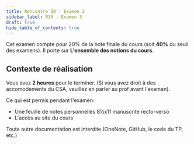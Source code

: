 ```yaml
---
title: Rencontre 30 - Examen 3
sidebar_label: R30 - Examen 3
draft: true
hide_table_of_contents: true
---
```


Cet examen compte pour 20% de la note finale du cours (soit **40%** du seuil des examens). Il porte sur **L'ensemble des notions du cours**.

## Contexte de réalisation

Vous avez **2 heures** pour le terminer. (Si vous avez droit à des accomodements du CSA, veuillez en parler au prof avant l'examen).

Ce qui est permis pendant l'examen:
- Une feuille de notes personnelles 8&frac12;x11 manuscrite recto-verso
- L'accès au site du cours

Toute autre documentation est interdite (OneNote, GitHub, le code du TP, etc.)





